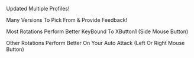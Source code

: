 Updated Multiple Profiles!

Many Versions To Pick From & Provide Feedback!

Most Rotations Perform Better KeyBound To XButton1 (Side Mouse Button)

Other Rotations Perform Better On Your Auto Attack  (Left Or Right Mouse Button)

